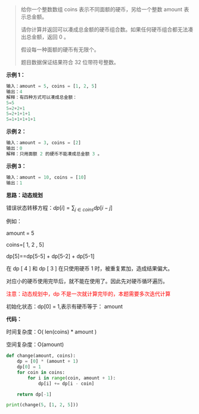 > 给你一个整数数组 coins 表示不同面额的硬币，另给一个整数 amount 表示总金额。
>
> 请你计算并返回可以凑成总金额的硬币组合数。如果任何硬币组合都无法凑出总金额，返回 0 。
>
> 假设每一种面额的硬币有无限个。 
>
> 题目数据保证结果符合 32 位带符号整数。



**示例 1：**

```python
输入：amount = 5, coins = [1, 2, 5]
输出：4
解释：有四种方式可以凑成总金额：
5=5
5=2+2+1
5=2+1+1+1
5=1+1+1+1+1
```



**示例 2：**

```python
输入：amount = 3, coins = [2]
输出：0
解释：只用面额 2 的硬币不能凑成总金额 3 。
```



**示例 3：**

```python
输入：amount = 10, coins = [10] 
输出：1
```

**思路：动态规划**

错误状态转移方程：$dp[i]=\sum_{j\in coins}{dp[i-j]}$

例如：

amount = 5

coins=[ 1, 2 , 5]

dp[5]==dp[5-5] + dp[5-2] + dp[5-1]    

在 dp [ 4 ] 和 dp [ 3 ] 在只使用硬币 1 时，被重复累加，造成结果偏大。

 对应小的硬币使用完毕后，就不能在使用了。因此先对硬币循环遍历。

<font color=red>注意：动态规划中，dp 不是一次就计算完毕的，本题需要多次迭代计算</font>

初始化状态：dp[0] = 1,表示有硬币等于： amount

 

**代码：**

时间复杂度：O( len(coins) * amount )

空间复杂度：O(amount)

```python
def change(amount, coins):
    dp = [0] * (amount + 1)
    dp[0] = 1
    for coin in coins:
        for i in range(coin, amount + 1):
            dp[i] += dp[i - coin]

    return dp[-1]

print(change(5, [1, 2, 5]))
```

